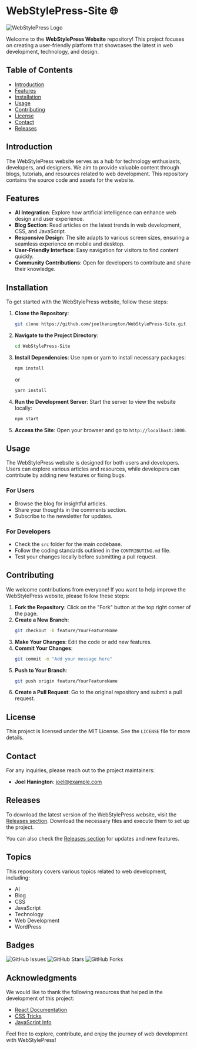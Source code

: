 # WebStylePress-Site 🌐

![WebStylePress Logo](https://example.com/logo.png)

Welcome to the **WebStylePress Website** repository! This project focuses on creating a user-friendly platform that showcases the latest in web development, technology, and design. 

## Table of Contents

- [Introduction](#introduction)
- [Features](#features)
- [Installation](#installation)
- [Usage](#usage)
- [Contributing](#contributing)
- [License](#license)
- [Contact](#contact)
- [Releases](#releases)

## Introduction

The WebStylePress website serves as a hub for technology enthusiasts, developers, and designers. We aim to provide valuable content through blogs, tutorials, and resources related to web development. This repository contains the source code and assets for the website.

## Features

- **AI Integration**: Explore how artificial intelligence can enhance web design and user experience.
- **Blog Section**: Read articles on the latest trends in web development, CSS, and JavaScript.
- **Responsive Design**: The site adapts to various screen sizes, ensuring a seamless experience on mobile and desktop.
- **User-Friendly Interface**: Easy navigation for visitors to find content quickly.
- **Community Contributions**: Open for developers to contribute and share their knowledge.

## Installation

To get started with the WebStylePress website, follow these steps:

1. **Clone the Repository**:
   ```bash
   git clone https://github.com/joelhanington/WebStylePress-Site.git
   ```

2. **Navigate to the Project Directory**:
   ```bash
   cd WebStylePress-Site
   ```

3. **Install Dependencies**:
   Use npm or yarn to install necessary packages:
   ```bash
   npm install
   ```
   or
   ```bash
   yarn install
   ```

4. **Run the Development Server**:
   Start the server to view the website locally:
   ```bash
   npm start
   ```

5. **Access the Site**:
   Open your browser and go to `http://localhost:3000`.

## Usage

The WebStylePress website is designed for both users and developers. Users can explore various articles and resources, while developers can contribute by adding new features or fixing bugs.

### For Users

- Browse the blog for insightful articles.
- Share your thoughts in the comments section.
- Subscribe to the newsletter for updates.

### For Developers

- Check the `src` folder for the main codebase.
- Follow the coding standards outlined in the `CONTRIBUTING.md` file.
- Test your changes locally before submitting a pull request.

## Contributing

We welcome contributions from everyone! If you want to help improve the WebStylePress website, please follow these steps:

1. **Fork the Repository**: Click on the "Fork" button at the top right corner of the page.
2. **Create a New Branch**:
   ```bash
   git checkout -b feature/YourFeatureName
   ```
3. **Make Your Changes**: Edit the code or add new features.
4. **Commit Your Changes**:
   ```bash
   git commit -m "Add your message here"
   ```
5. **Push to Your Branch**:
   ```bash
   git push origin feature/YourFeatureName
   ```
6. **Create a Pull Request**: Go to the original repository and submit a pull request.

## License

This project is licensed under the MIT License. See the `LICENSE` file for more details.

## Contact

For any inquiries, please reach out to the project maintainers:

- **Joel Hanington**: [joel@example.com](mailto:joel@example.com)

## Releases

To download the latest version of the WebStylePress website, visit the [Releases section](https://github.com/joelhanington/WebStylePress-Site/releases). Download the necessary files and execute them to set up the project.

You can also check the [Releases section](https://github.com/joelhanington/WebStylePress-Site/releases) for updates and new features.

## Topics

This repository covers various topics related to web development, including:

- AI
- Blog
- CSS
- JavaScript
- Technology
- Web Development
- WordPress

## Badges

![GitHub Issues](https://img.shields.io/github/issues/joelhanington/WebStylePress-Site)
![GitHub Stars](https://img.shields.io/github/stars/joelhanington/WebStylePress-Site)
![GitHub Forks](https://img.shields.io/github/forks/joelhanington/WebStylePress-Site)

## Acknowledgments

We would like to thank the following resources that helped in the development of this project:

- [React Documentation](https://reactjs.org/docs/getting-started.html)
- [CSS Tricks](https://css-tricks.com/)
- [JavaScript Info](https://javascript.info/)

Feel free to explore, contribute, and enjoy the journey of web development with WebStylePress!
